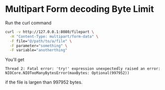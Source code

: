 # Multipart Form decoding Byte Limit

Run the curl command

```bash
curl -v http://127.0.0.1:8080/filepart \
  -H "Content-Type: multipart/form-data" \
  -F file="@/path/to/a/file" \
  -F parameter="something" \
  -F variable="anotherthing"
```

You'll get 

```console
Thread 2: Fatal error: 'try!' expression unexpectedly raised an error: 
NIOCore.NIOTooManyBytesError(maxBytes: Optional(997952))
```

if the file is largen than 997952 bytes.
